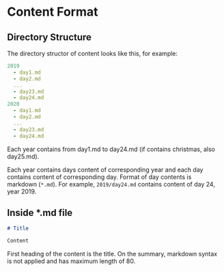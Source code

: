 # Content Format

## Directory Structure

The directory structor of content looks like this, for example:

```yaml
2019
  - day1.md
  - day2.md
  ...
  - day23.md
  - day24.md
2020
  - day1.md
  - day2.md
  ...
  - day23.md
  - day24.md
```

Each year contains from day1<span></span>.md to day24<span></span>.md (if contains christmas, also day25<span></span>.md).

Each year contains days content of corresponding year and each day contains content of corresponding day. Format of day contents is markdown (`*.md`). For example, `2019/day24.md` contains content of day 24, year 2019.

## Inside *.md file

```markdown
# Title

Content
```

First heading of the content is the title. On the summary, markdown syntax is not applied and has maximum length of 80.
